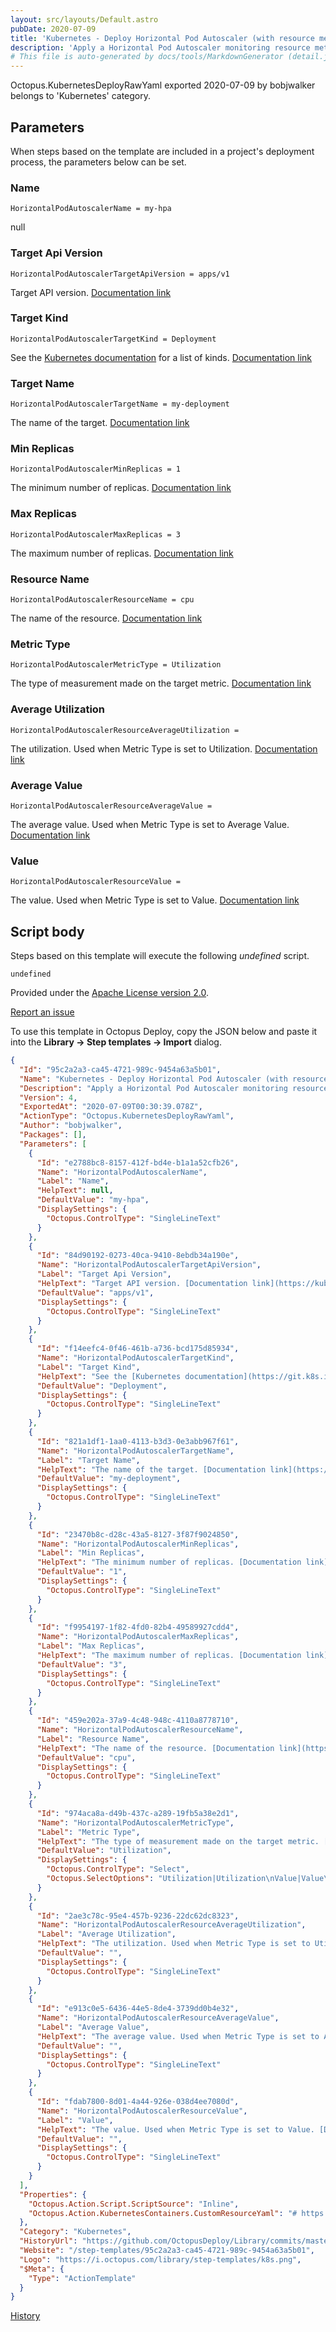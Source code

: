 ```yaml
---
layout: src/layouts/Default.astro
pubDate: 2020-07-09
title: 'Kubernetes - Deploy Horizontal Pod Autoscaler (with resource metrics)'
description: 'Apply a Horizontal Pod Autoscaler monitoring resource metrics to a Kubernetes cluster.'
# This file is auto-generated by docs/tools/MarkdownGenerator (detail.js)
---
```


Octopus.KubernetesDeployRawYaml exported 2020-07-09 by bobjwalker belongs to 'Kubernetes' category.

## Parameters

When steps based on the template are included in a project's deployment process, the parameters below can be set.


<div class="param">

### Name

`HorizontalPodAutoscalerName = my-hpa`

null

</div>
        
<div class="param">

### Target Api Version

`HorizontalPodAutoscalerTargetApiVersion = apps/v1`

Target API version. [Documentation link](https://kubernetes.io/docs/reference/generated/kubernetes-api/v1.18/#crossversionobjectreference-v1-autoscaling)

</div>
        
<div class="param">

### Target Kind

`HorizontalPodAutoscalerTargetKind = Deployment`

See the [Kubernetes documentation](https://git.k8s.io/community/contributors/devel/sig-architecture/api-conventions.md#types-kinds) for a list of kinds. [Documentation link](https://kubernetes.io/docs/reference/generated/kubernetes-api/v1.18/#crossversionobjectreference-v1-autoscaling)

</div>
        
<div class="param">

### Target Name

`HorizontalPodAutoscalerTargetName = my-deployment`

The name of the target. [Documentation link](https://kubernetes.io/docs/reference/generated/kubernetes-api/v1.18/#crossversionobjectreference-v1-autoscaling)

</div>
        
<div class="param">

### Min Replicas

`HorizontalPodAutoscalerMinReplicas = 1`

The minimum number of replicas. [Documentation link](https://kubernetes.io/docs/reference/generated/kubernetes-api/v1.18/#horizontalpodautoscalerspec-v1-autoscaling)

</div>
        
<div class="param">

### Max Replicas

`HorizontalPodAutoscalerMaxReplicas = 3`

The maximum number of replicas. [Documentation link](https://kubernetes.io/docs/reference/generated/kubernetes-api/v1.18/#horizontalpodautoscalerspec-v1-autoscaling)

</div>
        
<div class="param">

### Resource Name

`HorizontalPodAutoscalerResourceName = cpu`

The name of the resource. [Documentation link](https://kubernetes.io/docs/reference/generated/kubernetes-api/v1.18/#resourcemetricsource-v2beta2-autoscaling)

</div>
        
<div class="param">

### Metric Type

`HorizontalPodAutoscalerMetricType = Utilization`

The type of measurement made on the target metric. [Documentation link](https://kubernetes.io/docs/reference/generated/kubernetes-api/v1.18/#metrictarget-v2beta2-autoscaling)

</div>
        
<div class="param">

### Average Utilization

`HorizontalPodAutoscalerResourceAverageUtilization = `

The utilization. Used when Metric Type is set to Utilization. [Documentation link](https://kubernetes.io/docs/reference/generated/kubernetes-api/v1.18/#metrictarget-v2beta2-autoscaling)

</div>
        
<div class="param">

### Average Value

`HorizontalPodAutoscalerResourceAverageValue = `

The average value. Used when Metric Type is set to Average Value. [Documentation link](https://kubernetes.io/docs/reference/generated/kubernetes-api/v1.18/#metrictarget-v2beta2-autoscaling)

</div>
        
<div class="param">

### Value

`HorizontalPodAutoscalerResourceValue = `

The value. Used when Metric Type is set to Value. [Documentation link](https://kubernetes.io/docs/reference/generated/kubernetes-api/v1.18/#metrictarget-v2beta2-autoscaling)

</div>
        

## Script body

Steps based on this template will execute the following *undefined* script.

```undefined
undefined
```

Provided under the [Apache License version 2.0](https://github.com/OctopusDeploy/Library/blob/master/LICENSE.txt).

[Report an issue](https://github.com/OctopusDeploy/Library/issues/new?assignees=&labels=&projects=&template=bug-report.yml&title=Issue%20with%20Kubernetes%20-%20Deploy%20Horizontal%20Pod%20Autoscaler%20(with%20resource%20metrics)&step-template=Kubernetes%20-%20Deploy%20Horizontal%20Pod%20Autoscaler%20(with%20resource%20metrics))

<div class="get-json">

To use this template in Octopus Deploy, copy the JSON below and paste it into the **Library → Step templates → Import** dialog.

```json
{
  "Id": "95c2a2a3-ca45-4721-989c-9454a63a5b01",
  "Name": "Kubernetes - Deploy Horizontal Pod Autoscaler (with resource metrics)",
  "Description": "Apply a Horizontal Pod Autoscaler monitoring resource metrics to a Kubernetes cluster.",
  "Version": 4,
  "ExportedAt": "2020-07-09T00:30:39.078Z",
  "ActionType": "Octopus.KubernetesDeployRawYaml",
  "Author": "bobjwalker",
  "Packages": [],
  "Parameters": [
    {
      "Id": "e2788bc8-8157-412f-bd4e-b1a1a52cfb26",
      "Name": "HorizontalPodAutoscalerName",
      "Label": "Name",
      "HelpText": null,
      "DefaultValue": "my-hpa",
      "DisplaySettings": {
        "Octopus.ControlType": "SingleLineText"
      }
    },
    {
      "Id": "84d90192-0273-40ca-9410-8ebdb34a190e",
      "Name": "HorizontalPodAutoscalerTargetApiVersion",
      "Label": "Target Api Version",
      "HelpText": "Target API version. [Documentation link](https://kubernetes.io/docs/reference/generated/kubernetes-api/v1.18/#crossversionobjectreference-v1-autoscaling)",
      "DefaultValue": "apps/v1",
      "DisplaySettings": {
        "Octopus.ControlType": "SingleLineText"
      }
    },
    {
      "Id": "f14eefc4-0f46-461b-a736-bcd175d85934",
      "Name": "HorizontalPodAutoscalerTargetKind",
      "Label": "Target Kind",
      "HelpText": "See the [Kubernetes documentation](https://git.k8s.io/community/contributors/devel/sig-architecture/api-conventions.md#types-kinds) for a list of kinds. [Documentation link](https://kubernetes.io/docs/reference/generated/kubernetes-api/v1.18/#crossversionobjectreference-v1-autoscaling)",
      "DefaultValue": "Deployment",
      "DisplaySettings": {
        "Octopus.ControlType": "SingleLineText"
      }
    },
    {
      "Id": "821a1df1-1aa0-4113-b3d3-0e3abb967f61",
      "Name": "HorizontalPodAutoscalerTargetName",
      "Label": "Target Name",
      "HelpText": "The name of the target. [Documentation link](https://kubernetes.io/docs/reference/generated/kubernetes-api/v1.18/#crossversionobjectreference-v1-autoscaling)",
      "DefaultValue": "my-deployment",
      "DisplaySettings": {
        "Octopus.ControlType": "SingleLineText"
      }
    },
    {
      "Id": "23470b8c-d28c-43a5-8127-3f87f9024850",
      "Name": "HorizontalPodAutoscalerMinReplicas",
      "Label": "Min Replicas",
      "HelpText": "The minimum number of replicas. [Documentation link](https://kubernetes.io/docs/reference/generated/kubernetes-api/v1.18/#horizontalpodautoscalerspec-v1-autoscaling)",
      "DefaultValue": "1",
      "DisplaySettings": {
        "Octopus.ControlType": "SingleLineText"
      }
    },
    {
      "Id": "f9954197-1f82-4fd0-82b4-49589927cdd4",
      "Name": "HorizontalPodAutoscalerMaxReplicas",
      "Label": "Max Replicas",
      "HelpText": "The maximum number of replicas. [Documentation link](https://kubernetes.io/docs/reference/generated/kubernetes-api/v1.18/#horizontalpodautoscalerspec-v1-autoscaling)",
      "DefaultValue": "3",
      "DisplaySettings": {
        "Octopus.ControlType": "SingleLineText"
      }
    },
    {
      "Id": "459e202a-37a9-4c48-948c-4110a8778710",
      "Name": "HorizontalPodAutoscalerResourceName",
      "Label": "Resource Name",
      "HelpText": "The name of the resource. [Documentation link](https://kubernetes.io/docs/reference/generated/kubernetes-api/v1.18/#resourcemetricsource-v2beta2-autoscaling)",
      "DefaultValue": "cpu",
      "DisplaySettings": {
        "Octopus.ControlType": "SingleLineText"
      }
    },
    {
      "Id": "974aca8a-d49b-437c-a289-19fb5a38e2d1",
      "Name": "HorizontalPodAutoscalerMetricType",
      "Label": "Metric Type",
      "HelpText": "The type of measurement made on the target metric. [Documentation link](https://kubernetes.io/docs/reference/generated/kubernetes-api/v1.18/#metrictarget-v2beta2-autoscaling)",
      "DefaultValue": "Utilization",
      "DisplaySettings": {
        "Octopus.ControlType": "Select",
        "Octopus.SelectOptions": "Utilization|Utilization\nValue|Value\nAverageValue|Average Value"
      }
    },
    {
      "Id": "2ae3c78c-95e4-457b-9236-22dc62dc8323",
      "Name": "HorizontalPodAutoscalerResourceAverageUtilization",
      "Label": "Average Utilization",
      "HelpText": "The utilization. Used when Metric Type is set to Utilization. [Documentation link](https://kubernetes.io/docs/reference/generated/kubernetes-api/v1.18/#metrictarget-v2beta2-autoscaling)",
      "DefaultValue": "",
      "DisplaySettings": {
        "Octopus.ControlType": "SingleLineText"
      }
    },
    {
      "Id": "e913c0e5-6436-44e5-8de4-3739dd0b4e32",
      "Name": "HorizontalPodAutoscalerResourceAverageValue",
      "Label": "Average Value",
      "HelpText": "The average value. Used when Metric Type is set to Average Value. [Documentation link](https://kubernetes.io/docs/reference/generated/kubernetes-api/v1.18/#metrictarget-v2beta2-autoscaling)",
      "DefaultValue": "",
      "DisplaySettings": {
        "Octopus.ControlType": "SingleLineText"
      }
    },
    {
      "Id": "fdab7800-8d01-4a44-926e-038d4ee7080d",
      "Name": "HorizontalPodAutoscalerResourceValue",
      "Label": "Value",
      "HelpText": "The value. Used when Metric Type is set to Value. [Documentation link](https://kubernetes.io/docs/reference/generated/kubernetes-api/v1.18/#metrictarget-v2beta2-autoscaling)",
      "DefaultValue": "",
      "DisplaySettings": {
        "Octopus.ControlType": "SingleLineText"
      }
    }
  ],
  "Properties": {
    "Octopus.Action.Script.ScriptSource": "Inline",
    "Octopus.Action.KubernetesContainers.CustomResourceYaml": "# https://kubernetes.io/docs/reference/generated/kubernetes-api/v1.18/#horizontalpodautoscaler-v1-autoscaling\napiVersion: autoscaling/v2beta2\nkind: HorizontalPodAutoscaler\nmetadata:\n  name: #{HorizontalPodAutoscalerName}\nspec:\n  # https://kubernetes.io/docs/reference/generated/kubernetes-api/v1.18/#horizontalpodautoscalerspec-v1-autoscaling\n  scaleTargetRef:\n    apiVersion: #{HorizontalPodAutoscalerTargetApiVersion}\n    kind: #{HorizontalPodAutoscalerTargetKind}\n    name: #{HorizontalPodAutoscalerTargetName}\n  minReplicas: #{HorizontalPodAutoscalerMinReplicas}\n  maxReplicas: #{HorizontalPodAutoscalerMaxReplicas}\n  # https://kubernetes.io/docs/reference/generated/kubernetes-api/v1.18/#metricspec-v2beta2-autoscaling\n  metrics:  \t\n  - type: Resource\n    # https://kubernetes.io/docs/reference/generated/kubernetes-api/v1.18/#resourcemetricsource-v2beta2-autoscaling\n    resource:\n      name: #{HorizontalPodAutoscalerResourceName}\n      # https://kubernetes.io/docs/reference/generated/kubernetes-api/v1.18/#metrictarget-v2beta2-autoscaling\n      target:\n        type: #{HorizontalPodAutoscalerMetricType}\n        #{if HorizontalPodAutoscalerMetricType == \"AverageUtilization\"}#{if HorizontalPodAutoscalerResourceAverageUtilization}averageUtilization: #{HorizontalPodAutoscalerResourceAverageUtilization}#{/if}#{/if}\n        #{if HorizontalPodAutoscalerMetricType == \"AverageValue\"}#{if HorizontalPodAutoscalerResourceAverageValue}averageValue: #{HorizontalPodAutoscalerResourceAverageValue}#{/if}#{/if}\n        #{if HorizontalPodAutoscalerMetricType == \"Value\"}#{if HorizontalPodAutoscalerResourceValue}value: #{HorizontalPodAutoscalerResourceValue}#{/if}#{/if}"
  },
  "Category": "Kubernetes",
  "HistoryUrl": "https://github.com/OctopusDeploy/Library/commits/master/step-templates//opt/buildagent/work/75443764cd38076d/step-templates/k8s-hpa-resource-metrics.json",
  "Website": "/step-templates/95c2a2a3-ca45-4721-989c-9454a63a5b01",
  "Logo": "https://i.octopus.com/library/step-templates/k8s.png",
  "$Meta": {
    "Type": "ActionTemplate"
  }
}
```

[History](https://github.com/OctopusDeploy/Library/commits/master/step-templates/https://github.com/OctopusDeploy/Library/commits/master/step-templates//opt/buildagent/work/75443764cd38076d/step-templates/k8s-hpa-resource-metrics.json)

</div>
